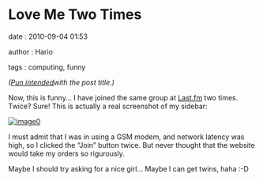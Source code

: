 Love Me Two Times
=================

date
:   2010-09-04 01:53

author
:   Hario

tags
:   computing, funny

*(*[*Pun
intended*](http://www.lyricsfreak.com/d/doors/love+me+two+times_20042654.html)*with
the post title.)*

Now, this is funny... I have joined the same group at
[Last.fm](http://last.fm) two times. Twice? Sure! This is actually a
real screenshot of my sidebar:

[![image0](http://hario.files.wordpress.com/2010/09/lovemetwotimes.jpg)](http://hario.files.wordpress.com/2010/09/lovemetwotimes.jpg)

I must admit that I was in using a GSM modem, and network latency was
high, so I clicked the “Join” button twice. But never thought that the
website would take my orders so rigurously.

Maybe I should try asking for a nice girl... Maybe I can get twins, haha
:-D
